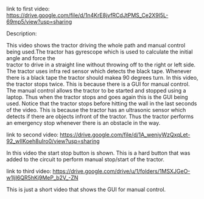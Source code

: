 link to first video: https://drive.google.com/file/d/1n4KrE8jvfRCdJtPMS_Ce2X9l5L-69mp5/view?usp=sharing 

Description:

This video shows the tractor driving the whole path and manual control being used.The tractor has gyrescope which is used to calculate the initial angle and force the  
tractor to drive in a straight line without throwing off to the right or left side. The tractor uses infra red sensor which detects the black tape. Whenever there is a black 
tape the tractor should makea 90 degrees turn. In this video, the tractor stops twice. This is because there is a GUI for manual control. The manual control allows the tractor 
to be started and stopped using a laptop. Thus when the tractor stops and goes again this is the GUI being used. Notice that the tractor stops before hitting the wall in the
last seconds of the video. This is because the tractor has an ultrasonic sensor which detects if there are objects infront of the tractor. Thus the tractor performs an emergency 
stop whenever there is an obstacle in the way. 
 
 link to second video: https://drive.google.com/file/d/1A_weniyWzQxqLet-92_wIIKoeh8uIro0/view?usp=sharing
 
 In this video the start stop button is shown. This is a hard button that was added to the circuit to perform manual stop/start of the tractor. 
 
 link to third video: https://drive.google.com/drive/u/1/folders/1MSXJGeO-w1ljI6QR5hKj9MeP_b2V_-ZN
 
 This is just a short video that shows the GUI for manual control. 

